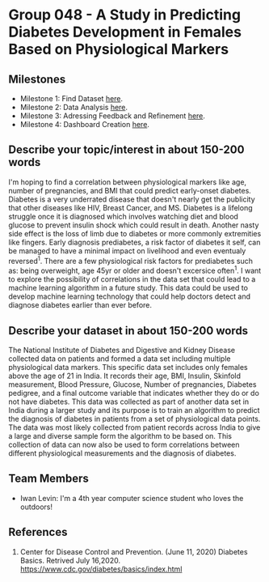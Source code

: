 # Group 048 - A Study in Predicting Diabetes Development in Females Based on Physiological Markers

## Milestones

* Milestone 1: Find Dataset [here](https://firas.moosvi.com/courses/2021_ST2/data301/project/milestone01.html).
* Milestone 2: Data Analysis [here](https://firas.moosvi.com/courses/2021_ST2/data301/project/milestone02.html).
* Milestone 3: Adressing Feedback and Refinement [here](https://firas.moosvi.com/courses/2021_ST2/data301/project/milestone03.html).
* Milestone 4: Dashboard Creation [here](https://firas.moosvi.com/courses/2021_ST2/data301/project/milestone04.html).

## Describe your topic/interest in about 150-200 words

I'm hoping to find a correlation between physiological markers like age, number of pregnancies, and BMI that could predict early-onset diabetes. Diabetes is a very underrated disease that doesn't nearly get the publicity that other diseases like HIV, Breast Cancer, and MS. Diabetes is a lifelong struggle once it is diagnosed which involves watching diet and blood glucose to prevent insulin shock which could result in death. Another nasty side effect is the loss of limb due to diabetes or more commonly extremities like fingers. Early diagnosis prediabetes, a risk factor of diabetes it self, can be managed to have a minimal impact on livelihood and even eventualy reversed<sup>1</sup>. There are a few physiological risk factors for prediabetes such as: being overweight, age 45yr or older and doesn't excersice often<sup>1</sup>. I want to explore the possibility of correlations in the data set that could lead to a machine learning algorithm in a future study. This data could be used to develop machine learning technology that could help doctors detect and diagnose diabetes earlier than ever before.

## Describe your dataset in about 150-200 words

The National Institute of Diabetes and Digestive and Kidney Disease collected data on patients and formed a data set including multiple physiological data markers. This specific data set includes only females above the age of 21 in India. It records their age, BMI, Insulin, Skinfold measurement, Blood Pressure, Glucose, Number of pregnancies, Diabetes pedigree, and a final outcome variable that indicates whether they do or do not have diabetes. This data was collected as part of another data set in India during a larger study and its purpose is to train an algorithm to predict the diagnosis of diabetes in patients from a set of physiological data points. The data was most likely collected from patient records across India to give a large and diverse sample form the algorithm to be based on. This collection of data can now also be used to form correlations between different physiological measurements and the diagnosis of diabetes.

## Team Members

- Iwan Levin: I'm a 4th year computer science student who loves the outdoors!

## References

1. Center for Disease Control and Prevention. (June 11, 2020) Diabetes Basics. Retrived July 16,2020. https://www.cdc.gov/diabetes/basics/index.html
